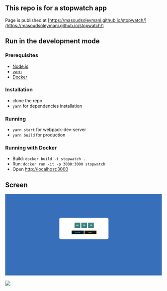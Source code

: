 ## This repo is for a stopwatch app 

Page is published at [https://masoudsoleymani.github.io/stopwatch/](https://masoudsoleymani.github.io/stopwatch/)

## Run in the development mode

  ### Prerequisites
  - [Node.js](https://nodejs.org/en/)
  - [yarn](https://classic.yarnpkg.com/en/docs/install/)
  - [Docker](https://www.docker.com/)

  ### Installation
  - clone the repo
  - `yarn` for dependencies installation

  ### Running
  - `yarn start` for webpack-dev-server
  - `yarn build` for production

  ### Running with Docker
  * Build: `docker build -t stopwatch .`
  * Run: `docker run -it -p 3000:3000 stopwatch`
  * Open [http://localhost:3000](http://localhost:3000)

## Screen

![](public/ScreenShot.jpg)

![](https://post.medicalnewstoday.com/wp-content/uploads/sites/3/2020/02/325466_1100-1100x628.jpg)
